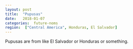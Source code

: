 ```yaml
---
layout: post
title:  "Pupusas"
date:   2018-01-07 
categories:  future-noms
region:  ["Central America", Honduras, El Salvador]
---
```


Pupusas are from like El Salvador or Honduras or something.